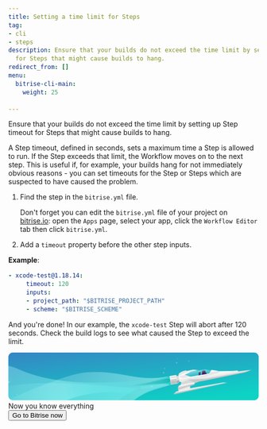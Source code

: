 ```yaml
---
title: Setting a time limit for Steps
tag:
- cli
- steps
description: Ensure that your builds do not exceed the time limit by setting up Step timeout
  for Steps that might cause builds to hang.
redirect_from: []
menu:
  bitrise-cli-main:
    weight: 25

---
```

Ensure that your builds do not exceed the time limit by setting up Step timeout for Steps that might cause builds to hang.

A Step timeout, defined in seconds, sets a maximum time a Step is allowed to run. If the Step exceeds that limit, the Workflow moves on to the next step. This is useful if, for example, your builds hang for not immediately obvious reasons - you can set timeouts for the Step or Steps which are suspected to have caused the problem.

1. Find the step in the `bitrise.yml` file.

   Don't forget you can edit the `bitrise.yml` file of your project on [bitrise.io](https://www.bitrise.io): open the `Apps` page, select your app, click the `Workflow Editor` tab then click `bitrise.yml`.
2. Add a `timeout` property before the other step inputs.

**Example**:

``` yaml
- xcode-test@1.18.14:
     timeout: 120
     inputs:
     - project_path: "$BITRISE_PROJECT_PATH"
     - scheme: "$BITRISE_SCHEME"
```

And you're done! In our example, the `xcode-test` Step will abort after 120 seconds. Check the build logs to see what caused the Step to exceed the limit.

<div class="banner">
<img src="/assets/images/banner-bg-888x170.png" style="border: none;">
<div class="deploy-text">Now you know everything</div>
<a target="_blank" href="https://app.bitrise.io/dashboard/builds"><button class="button">Go to Bitrise now</button></a>
</div>